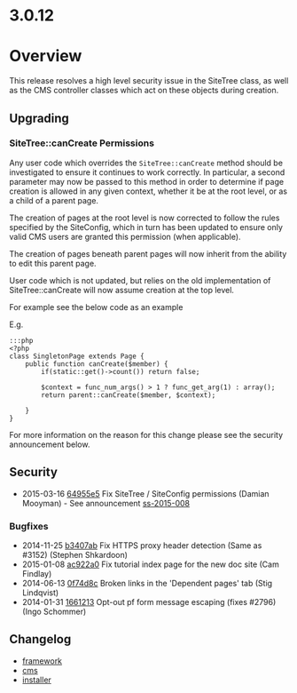 # 3.0.12

# Overview

This release resolves a high level security issue in the SiteTree class, as well as 
the CMS controller classes which act on these objects during creation.

## Upgrading

### SiteTree::canCreate Permissions

Any user code which overrides the `SiteTree::canCreate` method should be investigated to
ensure it continues to work correctly. In particular, a second parameter may now be passed
to this method in order to determine if page creation is allowed in any given context, whether
it be at the root level, or as a child of a parent page.

The creation of pages at the root level is now corrected to follow the rules specified 
by the SiteConfig, which in turn has been updated to ensure only valid CMS users are
granted this permission (when applicable).

The creation of pages beneath parent pages will now inherit from the ability to edit
this parent page.

User code which is not updated, but relies on the old implementation of SiteTree::canCreate will
now assume creation at the top level.

For example see the below code as an example

E.g.

	:::php
	<?php
	class SingletonPage extends Page {
		public function canCreate($member) {
			if(static::get()->count()) return false;
			
			$context = func_num_args() > 1 ? func_get_arg(1) : array();
			return parent::canCreate($member, $context);

		}
	}

For more information on the reason for this change please see the security announcement below.

## Security

 * 2015-03-16 [64955e5](https://github.com/silverstripe/silverstripe-cms/commit/64955e5) Fix SiteTree / SiteConfig permissions (Damian Mooyman) - See announcement [ss-2015-008](http://www.silverstripe.org/software/download/security-releases/ss-2015-008-sitetree-creation-permission-vulnerability)

### Bugfixes

 * 2014-11-25 [b3407ab](https://github.com/silverstripe/sapphire/commit/b3407ab) Fix HTTPS proxy header detection (Same as #3152) (Stephen Shkardoon)
 * 2015-01-08 [ac922a0](https://github.com/silverstripe/sapphire/commit/ac922a0) Fix tutorial index page for the new doc site (Cam Findlay)
 * 2014-06-13 [0f74d8c](https://github.com/silverstripe/silverstripe-cms/commit/0f74d8c) Broken links in the 'Dependent pages' tab (Stig Lindqvist)
 * 2014-01-31 [1661213](https://github.com/silverstripe/sapphire/commit/1661213) Opt-out pf form message escaping (fixes #2796) (Ingo Schommer)

## Changelog

 * [framework](https://github.com/silverstripe/silverstripe-framework/releases/tag/3.0.12)
 * [cms](https://github.com/silverstripe/silverstripe-cms/releases/tag/3.0.12)
 * [installer](https://github.com/silverstripe/silverstripe-installer/releases/tag/3.0.12)
